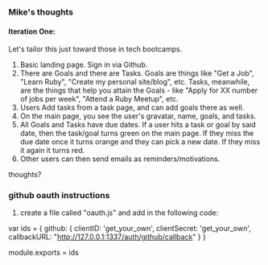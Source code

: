 ### Mike's thoughts

#### Iteration One:

Let's tailor this just toward those in tech bootcamps.  

1. Basic landing page. Sign in via Github.
2. There are Goals and there are Tasks. Goals are things like "Get a Job", "Learn Ruby", "Create my personal site/blog", etc. Tasks, meanwhile, are the things that help you attain the Goals - like "Apply for XX number of jobs per week", "Attend a Ruby Meetup", etc.
3. Users Add tasks from a task page, and can add goals there as well.
4. On the main page, you see the user's gravatar, name, goals, and tasks. 
5. All Goals and Tasks have due dates. If a user hits a task or goal by said date, then the task/goal turns green on the main page. If they miss the due date once it turns orange and they can pick a new date. If they miss it again it turns red.
6. Other users can then send emails as reminders/motivations. 

thoughts?


### github oauth instructions

1. create a file called "oauth.js" and add in the following code:

var ids = {
  github: {
    clientID: 'get_your_own',
    clientSecret: 'get_your_own',
    callbackURL: "http://127.0.0.1:1337/auth/github/callback"
  }
}

module.exports = ids

